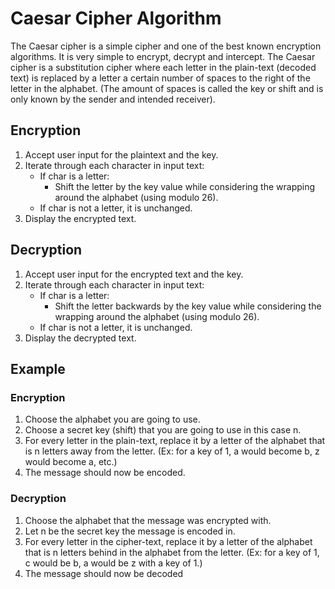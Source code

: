# Caesar Cipher Algorithm
The Caesar cipher is a simple cipher and one of the best known encryption algorithms. It is very simple to encrypt, decrypt and intercept. The Caesar cipher is a substitution cipher where each letter in the plain-text (decoded text) is replaced by a letter a certain number of spaces to the right of the letter in the alphabet. (The amount of spaces is called the key or shift and is only known by the sender and intended receiver).

## Encryption
1) Accept user input for the plaintext and the key.
2) Iterate through each character in input text:
    - If char is a letter:
        - Shift the letter by the key value while considering the wrapping around the alphabet (using modulo 26).
    - If char is not a letter, it is unchanged.
3) Display the encrypted text.

## Decryption
1) Accept user input for the encrypted text and the key.
2) Iterate through each character in input text:
    - If char is a letter:
        - Shift the letter backwards by the key value while considering the wrapping around the alphabet (using modulo 26).
    - If char is not a letter, it is unchanged.
3) Display the decrypted text.


## Example
### Encryption
1) Choose the alphabet you are going to use.
2) Choose a secret key (shift) that you are going to use in this case n.
3) For every letter in the plain-text, replace it by a letter of the alphabet that is n letters away from the letter. (Ex: for a key of 1, a would become b, z would become a, etc.)
4) The message should now be encoded.

### Decryption
1) Choose the alphabet that the message was encrypted with.
2) Let n be the secret key the message is encoded in.
3) For every letter in the cipher-text, replace it by a letter of the alphabet that is n letters behind in the alphabet from the letter. (Ex: for a key of 1, c would be b, a would be z with a key of 1.)
4) The message should now be decoded
